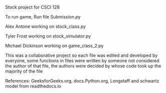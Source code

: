 Stock project for CSCI 128

To run game, Run file Submission.py

Alex Antone working on stock_class.py

Tyler Frost working on stock_simulator.py

Michael Dickinson working on game_class_2.py

This was a collaborative project so each file was edited and developed by everyone, some functions in files were written by someone not considered the author of that file, the authors were decided by whose code took up the majority of the file


References: GeeksforGeeks.org, docs.Python.org, Longstaff and schwartz model from readthedocs.io
